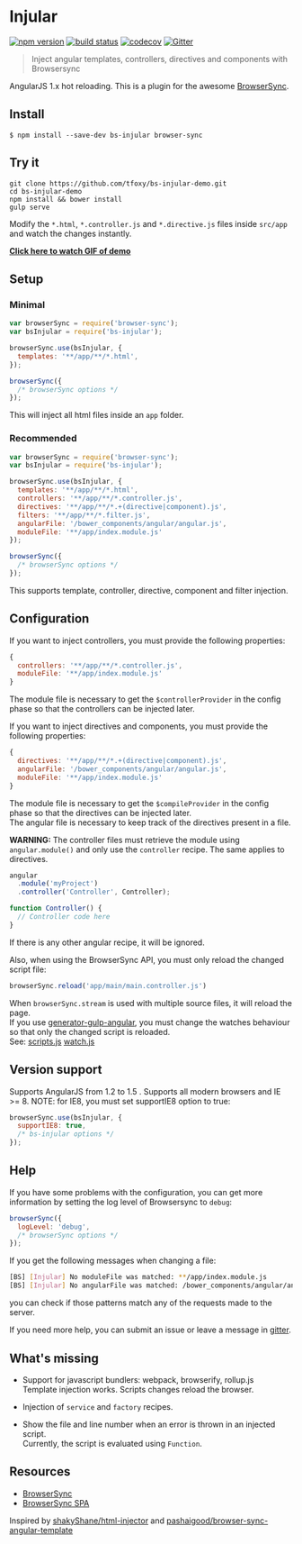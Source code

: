 # Injular

[![npm version](http://img.shields.io/npm/v/bs-injular.svg)](https://npmjs.org/package/bs-injular)
[![build status](https://img.shields.io/travis/tfoxy/bs-injular.svg)](https://travis-ci.org/tfoxy/bs-injular)
[![codecov](https://codecov.io/gh/tfoxy/bs-injular/branch/master/graph/badge.svg)](https://codecov.io/gh/tfoxy/bs-injular)
[![Gitter](https://badges.gitter.im/tfoxy/bs-injular.svg)](https://gitter.im/tfoxy/bs-injular?utm_source=badge&utm_medium=badge&utm_campaign=pr-badge)

> Inject angular templates, controllers, directives and components with Browsersync

AngularJS 1.x hot reloading.
This is a plugin for the awesome [BrowserSync](https://browsersync.io).


## Install

```shell
$ npm install --save-dev bs-injular browser-sync
```


## Try it

```shell
git clone https://github.com/tfoxy/bs-injular-demo.git
cd bs-injular-demo
npm install && bower install
gulp serve
```

Modify the `*.html`, `*.controller.js` and `*.directive.js` files inside `src/app`
and watch the changes instantly.

**[Click here to watch GIF of demo](https://raw.githubusercontent.com/tfoxy/bs-injular-demo/master/bs-injular.gif)**


## Setup

### Minimal

```js
var browserSync = require('browser-sync');
var bsInjular = require('bs-injular');

browserSync.use(bsInjular, {
  templates: '**/app/**/*.html',
});

browserSync({
  /* browserSync options */
});
```

This will inject all html files inside an `app` folder.

### Recommended

```js
var browserSync = require('browser-sync');
var bsInjular = require('bs-injular');

browserSync.use(bsInjular, {
  templates: '**/app/**/*.html',
  controllers: '**/app/**/*.controller.js',
  directives: '**/app/**/*.+(directive|component).js',
  filters: '**/app/**/*.filter.js',
  angularFile: '/bower_components/angular/angular.js',
  moduleFile: '**/app/index.module.js'
});

browserSync({
  /* browserSync options */
});
```

This supports template, controller, directive, component and filter injection.


## Configuration

If you want to inject controllers, you must provide the following properties:

```js
{
  controllers: '**/app/**/*.controller.js',
  moduleFile: '**/app/index.module.js'
}
```

The module file is necessary to get the `$controllerProvider`
in the config phase so that the controllers can be injected later.

If you want to inject directives and components, you must provide the following properties:

```js
{
  directives: '**/app/**/*.+(directive|component).js',
  angularFile: '/bower_components/angular/angular.js',
  moduleFile: '**/app/index.module.js'
}
```

The module file is necessary to get the `$compileProvider`
in the config phase so that the directives can be injected later.  
The angular file is necessary to keep track of the directives present in a file.

**WARNING:** The controller files must retrieve the module using `angular.module()`
and only use the `controller` recipe. The same applies to directives.

```js
angular
  .module('myProject')
  .controller('Controller', Controller);

function Controller() {
  // Controller code here
}
```

If there is any other angular recipe, it will be ignored.


Also, when using the BrowserSync API, you must only reload the changed script file:
```js
browserSync.reload('app/main/main.controller.js')
```
When `browserSync.stream` is used with multiple source files, it will reload the page.  
If you use 
[generator-gulp-angular](https://github.com/Swiip/generator-gulp-angular),
you must change the watches behaviour so that only the changed script is reloaded.  
See:
[scripts.js](https://github.com/tfoxy/bs-injular-demo/blob/master/gulp/scripts.js#L13-L18)
[watch.js](https://github.com/tfoxy/bs-injular-demo/blob/master/gulp/watch.js#L26-L32)


## Version support

Supports AngularJS from 1.2 to 1.5 .
Supports all modern browsers and IE >= 8.
NOTE: for IE8, you must set supportIE8 option to true:

```js
browserSync.use(bsInjular, {
  supportIE8: true,
  /* bs-injular options */
});
```


## Help

If you have some problems with the configuration,
you can get more information by setting the log level of Browsersync to `debug`:

```js
browserSync({
  logLevel: 'debug',
  /* browserSync options */
});
```

If you get the following messages when changing a file:
```sh
[BS] [Injular] No moduleFile was matched: **/app/index.module.js
[BS] [Injular] No angularFile was matched: /bower_components/angular/angular.js
```
you can check if those patterns match any of the requests made to the server.

If you need more help, you can submit an issue
or leave a message in [gitter](https://gitter.im/tfoxy/bs-injular).


## What's missing

* Support for javascript bundlers: webpack, browserify, rollup<i></i>.js  
  Template injection works. Scripts changes reload the browser.

* Injection of `service` and `factory` recipes.

* Show the file and line number when an error is thrown in an injected script.  
  Currently, the script is evaluated using `Function`.


## Resources

* [BrowserSync](https://github.com/shakyShane/browser-sync)
* [BrowserSync SPA](https://github.com/shakyShane/browser-sync-spa)

Inspired by
[shakyShane/html-injector](https://github.com/shakyShane/html-injector)
and
[pashaigood/browser-sync-angular-template](https://github.com/pashaigood/browser-sync-angular-template)
